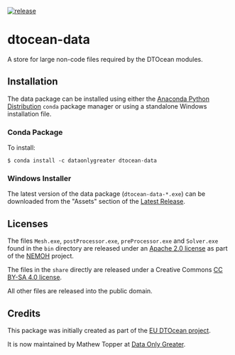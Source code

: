 [![release](https://img.shields.io/github/release/DTOcean/dtocean-data.svg)](https://github.com/DTOcean/dtocean-data/releases/latest)

# dtocean-data

A store for large non-code files required by the DTOcean modules.

## Installation

The data package can be installed using either the [Anaconda Python
Distribution](https://www.anaconda.com/distribution/) `conda` package 
manager or using a standalone Windows installation file.

### Conda Package

To install:

```
$ conda install -c dataonlygreater dtocean-data
```

### Windows Installer

The latest version of the data package (`dtocean-data-*.exe`) can be downloaded 
from the "Assets" section of the [Latest Release](
https://github.com/DTOcean/dtocean-data/releases/latest).

## Licenses

The files `Mesh.exe`, `postProcessor.exe`, `preProcessor.exe` and `Solver.exe`
found in the `bin` directory are released under an [Apache 2.0 license](
https://www.apache.org/licenses/LICENSE-2.0) as part of the [NEMOH](
https://github.com/LHEEA/Nemoh) project.

The files in the `share` directly are released under a Creative Commons
[CC BY-SA 4.0 license](https://creativecommons.org/licenses/by-sa/4.0/).

All other files are released into the public domain.

## Credits

This package was initially created as part of the [EU DTOcean project](
https://www.dtoceanplus.eu/About-DTOceanPlus/History).

It is now maintained by Mathew Topper at [Data Only Greater](
https://www.dataonlygreater.com/).
